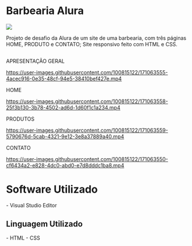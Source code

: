 # Barbearia Alura 

<img src="http://img.shields.io/static/v1?label=STATUS&message=CONCLUIDO&color=GREEN&style=for-the-badge"/>


Projeto de desafio da Alura de um site de uma barbearia, com três páginas HOME, PRODUTO e CONTATO; Site responsivo feito com HTML e CSS.

##

APRESENTAÇÃO GERAL

https://user-images.githubusercontent.com/100815122/171063555-4acec916-0e35-48cf-94e5-38410bef427e.mp4


HOME


https://user-images.githubusercontent.com/100815122/171063558-25f3b130-3b78-4502-ad6d-1d60f1c1a234.mp4

PRODUTOS


https://user-images.githubusercontent.com/100815122/171063559-5790676d-5cab-4321-9e12-3e8a37889a40.mp4


CONTATO

https://user-images.githubusercontent.com/100815122/171063550-cf6434a2-e828-4dc0-abd0-e7d8dddc1ba8.mp4

<h1>Software Utilizado</h1>
- Visual Studio Editor

<h2>Linguagem Utilizado</h2>
- HTML
- CSS
